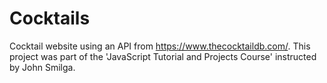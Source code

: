 # Cocktails
Cocktail website using an API from https://www.thecocktaildb.com/. This project was part of the 'JavaScript Tutorial and Projects Course' instructed by John Smilga.
